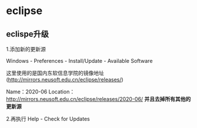 # eclipse

## eclispe升级

1.添加新的更新源

Windows - Preferences - Install/Update - Available Software

这里使用的是国内东软信息学院的镜像地址(http://mirrors.neusoft.edu.cn/eclipse/releases/)

Name：2020-06
Location：http://mirrors.neusoft.edu.cn/eclipse/releases/2020-06/
**并且去掉所有其他的更新源**

2.再执行
Help - Check for Updates